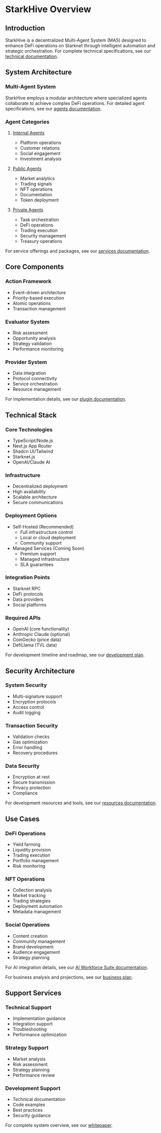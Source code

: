 # StarkHive Overview

## Introduction

StarkHive is a decentralized Multi-Agent System (MAS) designed to enhance DeFi operations on Starknet through intelligent automation and strategic orchestration. For complete technical specifications, see our [technical documentation](specs.md).

## System Architecture

### Multi-Agent System

StarkHive employs a modular architecture where specialized agents collaborate to achieve complex DeFi operations. For detailed agent specifications, see our [agents documentation](agents.md).

### Agent Categories

1. [Internal Agents](agents.md#internal-agents-platform-operations)
   - Platform operations
   - Customer relations
   - Social engagement
   - Investment analysis

2. [Public Agents](agents.md#public-agents-shared-services)
   - Market analytics
   - Trading signals
   - NFT operations
   - Documentation
   - Token deployment

3. [Private Agents](agents.md#private-agents-custom-deployments)
   - Task orchestration
   - DeFi operations
   - Trading execution
   - Security management
   - Treasury operations

For service offerings and packages, see our [services documentation](services.md).

## Core Components

### Action Framework
- Event-driven architecture
- Priority-based execution
- Atomic operations
- Transaction management

### Evaluator System
- Risk assessment
- Opportunity analysis
- Strategy validation
- Performance monitoring

### Provider System
- Data integration
- Protocol connectivity
- Service orchestration
- Resource management

For implementation details, see our [plugin documentation](plugin-starkhive.md).

## Technical Stack

### Core Technologies
- TypeScript/Node.js
- Next.js App Router
- Shadcn UI/Tailwind
- Starknet.js
- OpenAI/Claude AI

### Infrastructure
- Decentralized deployment
- High availability
- Scalable architecture
- Secure communications

### Deployment Options
- Self-Hosted (Recommended)
  - Full infrastructure control
  - Local or cloud deployment
  - Community support
- Managed Services (Coming Soon)
  - Premium support
  - Managed infrastructure
  - SLA guarantees

### Integration Points
- Starknet RPC
- DeFi protocols
- Data providers
- Social platforms

### Required APIs
- OpenAI (core functionality)
- Anthropic Claude (optional)
- CoinGecko (price data)
- DefiLlama (TVL data)

For development timeline and roadmap, see our [development plan](plan.md).

## Security Architecture

### System Security
- Multi-signature support
- Encryption protocols
- Access control
- Audit logging

### Transaction Security
- Validation checks
- Gas optimization
- Error handling
- Recovery procedures

### Data Security
- Encryption at rest
- Secure transmission
- Privacy protection
- Compliance

For development resources and tools, see our [resources documentation](resources.md).

## Use Cases

### DeFi Operations
- Yield farming
- Liquidity provision
- Trading execution
- Portfolio management
- Risk monitoring

### NFT Operations
- Collection analysis
- Market tracking
- Trading strategies
- Deployment automation
- Metadata management

### Social Operations
- Content creation
- Community management
- Brand development
- Audience engagement
- Strategy planning

For AI integration details, see our [AI Workforce Suite documentation](aiws.md).

For business analysis and projections, see our [business plan](business-plan.md).

## Support Services

### Technical Support
- Implementation guidance
- Integration support
- Troubleshooting
- Performance optimization

### Strategy Support
- Market analysis
- Risk assessment
- Strategy planning
- Performance review

### Development Support
- Technical documentation
- Code examples
- Best practices
- Security guidance

For complete system overview, see our [whitepaper](whitepaper.md).
